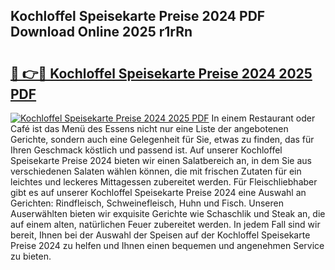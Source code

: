 ## Kochloffel Speisekarte Preise 2024 PDF Download Online 2025 r1rRn

# <h2><a href="http://gcck5g3.nevu.top/?p=Kochloffel+Speisekarte+Preise+2024">🔗 👉🔴 Kochloffel Speisekarte Preise 2024 2025 PDF</a></h2>

[![Kochloffel Speisekarte Preise 2024 2025 PDF](https://i.imgur.com/dBaPXMq.png)](http://gcck5g3.nevu.top/?p=Kochloffel+Speisekarte+Preise+2024)
In einem Restaurant oder Café ist das Menü des Essens nicht nur eine Liste der angebotenen Gerichte, sondern auch eine Gelegenheit für Sie, etwas zu finden, das für Ihren Geschmack köstlich und passend ist. Auf unserer Kochloffel Speisekarte Preise 2024 bieten wir einen Salatbereich an, in dem Sie aus verschiedenen Salaten wählen können, die mit frischen Zutaten für ein leichtes und leckeres Mittagessen zubereitet werden. Für Fleischliebhaber gibt es auf unserer Kochloffel Speisekarte Preise 2024 eine Auswahl an Gerichten: Rindfleisch, Schweinefleisch, Huhn und Fisch. Unseren Auserwählten bieten wir exquisite Gerichte wie Schaschlik und Steak an, die auf einem alten, natürlichen Feuer zubereitet werden. In jedem Fall sind wir bereit, Ihnen bei der Auswahl der Speisen auf der Kochloffel Speisekarte Preise 2024 zu helfen und Ihnen einen bequemen und angenehmen Service zu bieten.
